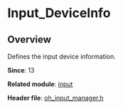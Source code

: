 # Input_DeviceInfo

## Overview

Defines the input device information.

**Since**: 13

**Related module**: [input](capi-input.md)

**Header file**: [oh_input_manager.h](capi-oh-input-manager-h.md)
